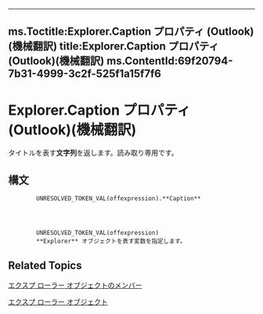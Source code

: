 

---
ms.Toctitle:Explorer.Caption プロパティ (Outlook)(機械翻訳)
title:Explorer.Caption プロパティ (Outlook)(機械翻訳)
ms.ContentId:69f20794-7b31-4999-3c2f-525f1a15f7f6
---
# Explorer.Caption プロパティ (Outlook)(機械翻訳)




タイトルを表す**文字列**を返します。読み取り専用です。

## 構文

            UNRESOLVED_TOKEN_VAL(offexpression).**Caption**




            UNRESOLVED_TOKEN_VAL(offexpression)
            **Explorer** オブジェクトを表す変数を指定します。



## Related Topics

[エクスプ ローラー オブジェクトのメンバー](4412c507-4dcd-6005-b9c8-11824624250d.md)

[エクスプ ローラー オブジェクト](026591e5-049f-503a-4166-34e6dbc225fb.md)




